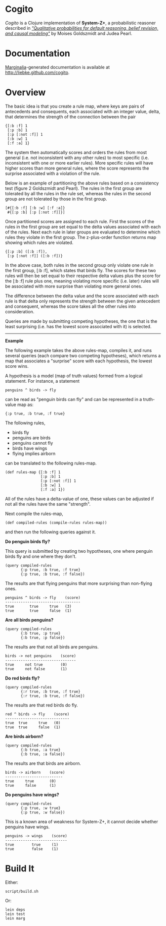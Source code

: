 Cogito
======

*Cogito* is a Clojure implementation of **System-Z+**, a probabilistic reasoner described in [*"Qualitative probabilities for default reasoning, belief revision, and causal modeling"*](ftp://ftp.cs.ucla.edu/pub/stat_ser/R161-L.pdf) by Moises Goldszmidt and Judea Pearl.

Documentation
=============

[Marginalia](https://github.com/fogus/marginalia)-generated documentation is available at <http://liebke.github.com/cogito>.


Overview
========

The basic idea is that you create a rule map, where keys are pairs of antecedents and consequents, each associated with an integer value, delta, that determines the strength of the connection between the pair

    {[:b :f] 1
     [:p :b] 1
     [:p [:not :f]] 1
     [:b :w] 1
     [:f :a] 1}

The system then automatically scores and orders the rules from most general (i.e. not inconsistent with any other rules) to most specific (i.e. inconsistent with one or more earlier rules). More specific rules will have higher scores than more general rules, where the score represents the surprise associated with a violation of the rule.

Below is an example of partitioning the above rules based on a consistency test (figure 2 Goldszmidt and Pearl). The rules in the first group are tolerated by all the rules in the rule set, whereas the rules in the second group are not tolerated by those in the first group.

    [#{[:b :f] [:b :w] [:f :a]}
     #{[:p :b] [:p [:not :f]]}]

Once partitioned scores are assigned to each rule. First the scores of the rules in the first group are set equal to the delta values associated with each of the rules. Next each rule in later groups are evaluated to determine which rules they violate in the first group. The z-plus-order function returns map showing which rules are violated.

    {[:p :b] ([:b :f]),
     [:p [:not :f]] ([:b :f])}

In the above case, both rules in the second group only violate one rule in the first group, [:b :f], which states that birds fly. The scores for these two rules will then be set equal to their respective delta values plus the score for the [:b :f] rule plus one, meaning violating more specific (i.e. later) rules will be associated with more surprise than violating more general ones.

The difference between the delta value and the score associated with each rule is that delta only represents the strength between the given antecedent and consequent, whereas the score takes all the other rules into consideration.

Queries are made by submitting competing hypotheses, the one that is the least surprising (i.e. has the lowest score associated with it) is selected.

****
**Example**

The following example takes the above rules-map, compiles it, and runs several queries (each compare two competing hypotheses), which returns a map that associates a "surprise" score with each hypothesis, the lowest score wins.

A hypothesis is a model (map of truth values) formed from a logical statement. For instance, a statement

    penguins ^ birds -> fly

can be read as "penguin birds can fly" and can be represented in a truth-value map as:

    {:p true, :b true, :f true}

The following rules,

* birds fly
* penguins are birds
* penguins cannot fly
* birds have wings
* flying implies airborn

can be translated to the following rules-map.

    (def rules-map {[:b :f] 1
                    [:p :b] 1
                    [:p [:not :f]] 1
                    [:b :w] 1
                    [:f :a] 1})

All of the rules have a delta-value of one, these values can be adjusted if not all the rules have the same "strength".

Next compile the rules-map,

    (def compiled-rules (compile-rules rules-map))

and then run the following queries against it.

**Do penguin birds fly?**

This query is submitted by creating two hypotheses, one where penguin birds fly and one where they don't.

    (query compiled-rules
           {:p true, :b true, :f true}
           {:p true, :b true, :f false})

The results are that flying penguins that more surprising than non-flying ones.

    penguins ^ birds -> fly    (score)
    ----------------------------------
    true       true     true   (3)
    true       true     false  (1)


**Are all birds penguins?**

    (query compiled-rules
           {:b true, :p true}
           {:b true, :p false})

The results are that not all birds are penguins.

    birds -> not penguins    (score)
    --------------------------------
    true     not true        (0)
    true     not false       (1)


**Do red birds fly?**

    (query compiled-rules
           {:r true, :b true, :f true}
           {:r true, :b true, :f false})


The results are that red birds do fly.

    red ^ birds -> fly    (score)
    -----------------------------
    true  true     true   (0)
    true  true     false  (1)


**Are birds airborn?**

    (query compiled-rules
           {:b true, :a true}
           {:b true, :a false})

The results are that birds are airborn.

    birds -> airborn    (score)
    --------------------------
    true     true       (0)
    true     false      (1)


**Do penguins have wings?**

    (query compiled-rules
           {:p true, :w true}
           {:p true, :w false})


This is a known area of weakness for System-Z+, it cannot decide whether penguins have wings.

    penguins -> wings    (score)
    ----------------------------
    true        true     (1)
    true        false    (1)



Build It
========

Either:

    script/build.sh

Or:

    lein deps
    lein test
    lein marg
